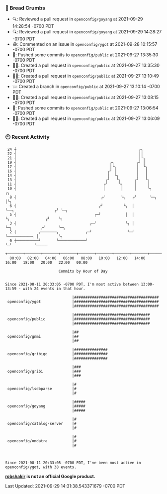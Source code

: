 ### 🍞 Bread Crumbs

 * 🔍: Reviewed a pull request in  `openconfig/goyang` at 2021-09-29 14:28:54 -0700 PDT
 * 🔍: Reviewed a pull request in  `openconfig/goyang` at 2021-09-29 14:28:27 -0700 PDT
 * 😃: Commented on an issue in `openconfig/ygot` at 2021-09-28 10:15:57 -0700 PDT
 * 🚢: Pushed some commits to `openconfig/public` at 2021-09-27 13:35:30 -0700 PDT
 * ✍🏼: Created a pull request in `openconfig/public` at 2021-09-27 13:35:30 -0700 PDT
 * ✍🏼: Created a pull request in `openconfig/public` at 2021-09-27 13:10:49 -0700 PDT
 * 💥: Created a branch in `openconfig/public` at 2021-09-27 13:10:14 -0700 PDT
 * ✍🏼: Created a pull request in `openconfig/public` at 2021-09-27 13:08:15 -0700 PDT
 * 🚢: Pushed some commits to `openconfig/public` at 2021-09-27 13:06:54 -0700 PDT
 * ✍🏼: Created a pull request in `openconfig/public` at 2021-09-27 13:06:09 -0700 PDT

### 🕘 Recent Activity
```
 24 ┼                                                       ╭╮
 22 ┤                                                       ││
 21 ┤                                                       │╰╮
 19 ┤                                          ╭╮          ╭╯ │
 17 ┤                                          │╰╮         │  ╰╮
 16 ┤                                         ╭╯ │         │   │
 14 ┤                                         │  ╰╮        │   │
 13 ┤                                        ╭╯   ╰╮      ╭╯   ╰╮
 11 ┤                                       ╭╯     ╰╮     │     │
 10 ┤                                       │       │     │     ╰╮                        ╭╮
  8 ┤                                      ╭╯       ╰╮   ╭╯      ╰─╮                      │╰╮
  6 ┤                                     ╭╯         ╰╮  │         ╰──╮                  ╭╯ ╰─╮
  5 ┤                                   ╭─╯           │  │            ╰╮                ╭╯    ╰╮
  3 ┤                                 ╭─╯             ╰╮ │             ╰─╮             ╭╯      ╰─╮
  2 ┤          ╭───────╮            ╭─╯                ╰─╯               ╰───────────╮ │         ╰╮
  0 ┼──────────╯       ╰────────────╯                                                ╰─╯          ╰─────
    +───────+───────+───────+───────+───────+───────+───────+───────+───────+───────+───────+───────+────
  00:00   02:00   04:00   06:00   08:00   10:00   12:00   14:00   16:00   18:00   20:00   22:00   00:00   

						Commits by Hour of Day


Since 2021-08-11 20:33:05 -0700 PDT, I'm most active between 13:00-13:59 - with 24 events in that hour.

```



```
                              |######################################
 openconfig/ygot              |######################################
                              |######################################

                              |##################################
 openconfig/public            |##################################
                              |##################################

                              |##
 openconfig/gnmi              |##
                              |##

                              |###############
 openconfig/gribigo           |###############
                              |###############

                              |###
 openconfig/gribi             |###
                              |###

                              |#
 openconfig/lsdbparse         |#
                              |#

                              |#####
 openconfig/goyang            |#####
                              |#####

                              |#
 openconfig/catalog-server    |#
                              |#

                              |#
 openconfig/ondatra           |#
                              |#



Since 2021-08-11 20:33:05 -0700 PDT, I've been most active in openconfig/ygot, with 38 events.

```
**[robshakir](mailto:robjs@google.com) is not an official Google product.**  


Last Updated: 2021-09-29 14:31:38.543371679 -0700 PDT
